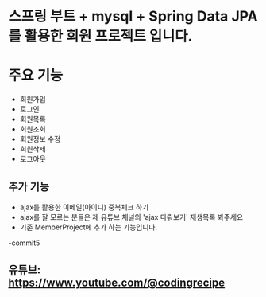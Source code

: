 # 스프링 부트 + mysql + Spring Data JPA를 활용한 회원 프로젝트 입니다. 
# 주요 기능 
- 회원가입
- 로그인
- 회원목록
- 회원조회
- 회원정보 수정
- 회원삭제
- 로그아웃

## 추가 기능 
- ajax를 활용한 이메일(아이디) 중복체크 하기 
- ajax를 잘 모르는 분들은 제 유튜브 채널의 'ajax 다뤄보기' 재생목록 봐주세요
- 기존 MemberProject에 추가 하는 기능입니다. 

-commit5













## 유튜브: https://www.youtube.com/@codingrecipe
